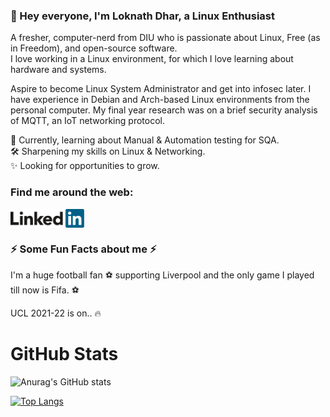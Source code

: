 ### 👋 Hey everyone, I'm Loknath Dhar, a Linux Enthusiast

A fresher, computer-nerd from DIU who is passionate about Linux, Free (as in Freedom), and open-source software.<br> 
I love working in a Linux environment, for which I love learning about hardware and systems.

Aspire to become Linux System Administrator and get into infosec later. I have experience in Debian and Arch-based Linux environments from the personal computer. My final year research was on a brief security analysis of MQTT, an IoT networking protocol.

🌱 Currently, learning about Manual & Automation testing for SQA.<br>
🛠 Sharpening my skills on Linux & Networking.<br>
✨ Looking for opportunities to grow.


### Find me around the web:

<a href="https://www.linkedin.com/in/dhar01/" target="blank"><img align="center" src="https://github.com/Dhar01/Dhar01/blob/main/socials/linkedin.svg" alt="" height="30" /></a>

 
### ⚡ Some Fun Facts about me ⚡

I'm a huge football fan ⚽ supporting Liverpool and the only game I played till now is Fifa. ⚽

UCL 2021-22 is on.. 🔥

# GitHub Stats

![Anurag's GitHub stats](https://github-readme-stats.vercel.app/api?username=dhar01&show_icons=true&theme=merko)

[![Top Langs](https://github-readme-stats.vercel.app/api/top-langs/?username=dhar01&layout=compact&theme=dark)](https://github.com/anuraghazra/github-readme-stats)



<!--
**Dhar01/Dhar01** is a ✨ _special_ ✨ repository because its `README.md` (this file) appears on your GitHub profile.

Here are some ideas to get you started:

- 🔭 I’m currently working on ...
- 🌱 I’m currently learning ...
- 👯 I’m looking to collaborate on ...
- 🤔 I’m looking for help with ...
- 💬 Ask me about ...
- 📫 How to reach me: ...
- 😄 Pronouns: ...
- ⚡ Fun fact: ...
-->
